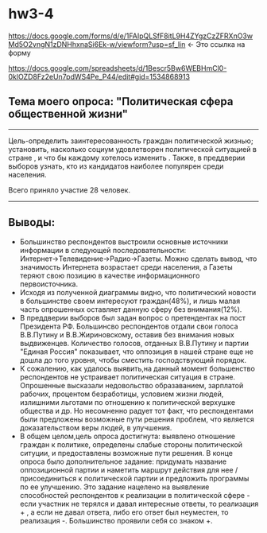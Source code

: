 # hw3-4
<https://docs.google.com/forms/d/e/1FAIpQLSfF8itL9H4ZYgzCzZFRXnO3wMd5O2vngN1zDNHhxnaSi6Ek-w/viewform?usp=sf_lin> ← Это ссылка на форму

<https://docs.google.com/spreadsheets/d/1Bescr5Bw6WEBHmCl0-0klOZD8Fz2eUn7pdWS4Pe_P44/edit#gid=1534868913> 


## Тема моего опроса: "Политическая сфера общественной жизни" ## 
------
Цель-определить заинтересованность граждан  политической жизнью; установить, насколько социум удовлетворен  политической ситуацией в стране , и что бы  каждому хотелось изменить . Также, в преддверии выборов  узнать, кто из кандидатов  наиболее популярен среди населения. 

Всего приняло участие 28 человек. 

------

## Выводы: ## 
- Большинство респондентов выстроили основные источники информации в следующей последовательности: Интернет→Телевидение→Радио→Газеты. Можно сделать вывод, что значимость Интернета возрастает среди населения, а Газеты теряют свою позицию в качестве информационного первоисточника.
- Исходя из полученной диаграммы видно, что политический новости в большинстве своем интересуют граждан(48%), и лишь малая часть опрошенных оставляет данную сферу без внимания(12%). 
- В преддверии выборов был задан вопрос о претендентах на пост Президента РФ. Большинсво респондентов отдали свои голоса В.В.Путину и В.В.Жириновскому, оставив без внимания новых выдвиженцев. Количество голосов, отданных В.В.Путину и партии "Единая Россия" показывает, что оппозиция в нашей стране еще не дошла до того уровня, чтобы сместить господствующий порядок. 
- К сожалению, как удалось выявить,на данный момент большенство респондентов не устраивает политическая ситуация в стране. Опрошенные высказали недовольство образаванием, зарплатой рабочих, процентом  безработицы, условием жизни людей, излишними льготами по отношению к политической верхушке общества и др. Но несомненно радует тот факт, что респондентами были предложены возможные пути решения проблем, что является доказательством веры людей, в улучшения. 
- В общем целом,цель опроса достигнута: выявлено отношение граждан к политике, определены слабые стороны политической ситуции, и предоставлены возможные пути решения. В конце опроса было дополнительное задание: придумать название оппозиционной партии и наметить маршрут действия для нее / присоединиться к политической партии и предложить программы по ее улучшению. Это задание нацелено на выявление способностей респондентов к реализации в политической сфере - если участник не терялся и давал интересные ответы, то реализация + , а если не давал ответа, либо его ответ был неуместен, то реализация -. Большинство проявили себя со знаком +. 
